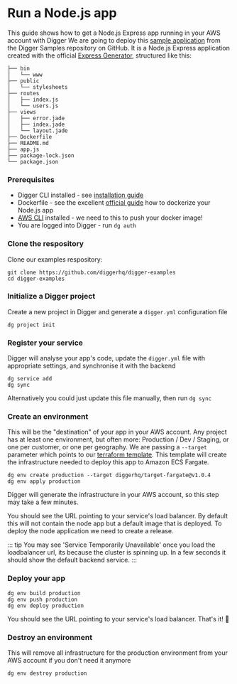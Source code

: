 # Run a Node.js app
This guide shows how to get a Node.js Express app running in your AWS account with Digger
We are going to deploy this [sample application](https://github.com/diggerhq/digger-examples/tree/master/node-service) from the Digger Samples repository on GitHub.
It is a Node.js Express application created with the official [Express Generator](https://expressjs.com/en/starter/generator.html), structured like this:
```
├── bin
│   └── www
├── public
│   └── stylesheets
├── routes
│   ├── index.js
│   └── users.js
├── views
│   ├── error.jade
│   ├── index.jade
│   └── layout.jade
├── Dockerfile
├── README.md
├── app.js
├── package-lock.json
└── package.json
```

### Prerequisites
- Digger CLI installed - see [installation guide](/getting-started/installation.html)
- Dockerfile - see the excellent [official guide](https://nodejs.org/en/docs/guides/nodejs-docker-webapp/) how to dockerize your Node.js app
- [AWS CLI](https://docs.aws.amazon.com/cli/latest/userguide/install-cliv2.html) installed - we need to this to push your docker image!
- You are logged into Digger - run `dg auth`

### Clone the respository

Clone our examples respository:
```
git clone https://github.com/diggerhq/digger-examples
cd digger-examples
```

### Initialize a Digger project
Create a new project in Digger and generate a `digger.yml` configuration file
```
dg project init
```

### Register your service
Digger will analyse your app's code, update the `digger.yml` file with appropriate settings, and synchronise it with the backend
```
dg service add
dg sync
```
Alternatively you could just update this file manually, then run `dg sync`

### Create an environment
This will be the "destination" of your app in your AWS account. Any project has at least one environment, but often more: Production / Dev / Staging, or one per customer, or one per geography. We are passing a `--target` parameter which points to our [terraform template](https://github.com/diggerhq/target-fargate/tree/v1.0.4). This template will create the infrastructure needed to deploy this app to Amazon ECS Fargate.

```
dg env create production --target diggerhq/target-fargate@v1.0.4
dg env apply production
```
Digger will generate the infrastructure in your AWS account, so this step may take a few minutes.

You should see the URL pointing to your service's load balancer. By default this will not contain the node app but a default image that is deployed. To deploy the node application we need to create a release.

::: tip
You may see 'Service Temporarily Unavailable' once you load the loadbalancer url, its because the cluster is spinning up. In a few seconds it should show the default backend service.
:::

### Deploy your app
```
dg env build production
dg env push production
dg env deploy production
```
You should see the URL pointing to your service's load balancer. That's it! 🙂



### Destroy an environment
This will remove all infrastructure for the production environment from your AWS account if you don't need it anymore
```
dg env destroy production
```




